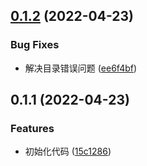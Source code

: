 ## [0.1.2](https://github.com/limaofeng/umi-plugin-sunmao/compare/v0.1.1...v0.1.2) (2022-04-23)


### Bug Fixes

* 解决目录错误问题 ([ee6f4bf](https://github.com/limaofeng/umi-plugin-sunmao/commit/ee6f4bfe077b898b47b7fed4af606fb5c1782c01))



## 0.1.1 (2022-04-23)


### Features

*  初始化代码 ([15c1286](https://github.com/limaofeng/umi-plugin-sunmao/commit/15c12863703eca4d1938dd78b4f8f0b56d14d57b))



